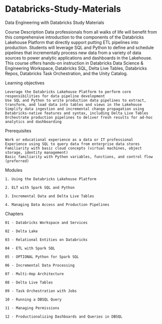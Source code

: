 # Databricks-Study-Materials
Data Engineering with Databricks Study Materials

Course Description
Data professionals from all walks of life will benefit from this comprehensive introduction to the components of the Databricks Lakehouse Platform that directly support putting ETL pipelines into production. Students will leverage SQL and Python to define and schedule pipelines that incrementally process new data from a variety of data sources to power analytic applications and dashboards in the Lakehouse. This course offers hands-on instruction in Databricks Data Science & Engineering Workspace, Databricks SQL, Delta Live Tables, Databricks Repos, Databricks Task Orchestration, and the Unity Catalog.



Learning objectives

    Leverage the Databricks Lakehouse Platform to perform core responsibilities for data pipeline development
    Use SQL and Python to write production data pipelines to extract, transform, and load data into tables and views in the Lakehouse
    Simplify data ingestion and incremental change propagation using Databricks-native features and syntax, including Delta Live Tables
    Orchestrate production pipelines to deliver fresh results for ad-hoc analytics and dashboarding


Prerequisites

    Work or educational experience as a data or IT professional
    Experience using SQL to query data from enterprise data stores
    Familiarity with basic cloud concepts (virtual machines, object storage, identity management)
    Basic familiarity with Python variables, functions, and control flow (preferred)
    
Modules 

    1. Using the Databricks Lakehouse Platform

    2. ELT with Spark SQL and Python

    3. Incremental Data and Delta Live Tables

    4. Managing Data Access and Production Pipelines

Chapters

    01 - Databricks Workspace and Services

    02 - Delta Lake

    03 - Relational Entities on Databricks

    04 - ETL with Spark SQL

    05 - OPTIONAL Python for Spark SQL

    06 - Incremental Data Processing

    07 - Multi-Hop Architecture

    08 - Delta Live Tables

    09 - Task Orchestration with Jobs

    10 - Running a DBSQL Query

    11 - Managing Permissions

    12 - Productionalizing Dashboards and Queries in DBSQL

